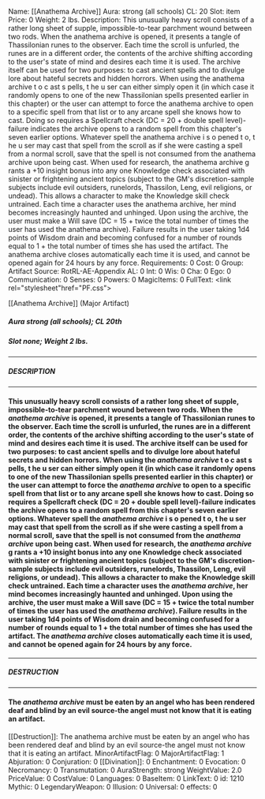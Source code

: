 Name: [[Anathema Archive]]
Aura: strong (all schools)
CL: 20
Slot: item
Price: 0
Weight: 2 lbs.
Description: This unusually heavy scroll consists of a rather long sheet of supple, impossible-to-tear parchment wound between two rods. When the anathema archive is opened, it presents a tangle of Thassilonian runes to the observer. Each time the scroll is unfurled, the runes are in a different order, the contents of the archive shifting according to the user's state of mind and desires each time it is used. The archive itself can be used for two purposes: to cast ancient spells and to divulge lore about hateful secrets and hidden horrors. When using the anathema archive t o c ast s pells, t he u ser can either simply open it (in which case it randomly opens to one of the new Thassilonian spells presented earlier in this chapter) or the user can attempt to force the anathema archive to open to a specific spell from that list or to any arcane spell she knows how to cast. Doing so requires a Spellcraft check (DC = 20 + double spell level)-failure indicates the archive opens to a random spell from this chapter's seven earlier options. Whatever spell the anathema archive i s o pened t o, t he u ser may cast that spell from the scroll as if she were casting a spell from a normal scroll, save that the spell is not consumed from the anathema archive upon being cast. When used for research, the anathema archive g rants a +10 insight bonus into any one Knowledge check associated with sinister or frightening ancient topics (subject to the GM's discretion-sample subjects include evil outsiders, runelords, Thassilon, Leng, evil religions, or undead). This allows a character to make the Knowledge skill check untrained. Each time a character uses the anathema archive, her mind becomes increasingly haunted and unhinged. Upon using the archive, the user must make a Will save (DC = 15 + twice the total number of times the user has used the anathema archive). Failure results in the user taking 1d4 points of Wisdom drain and becoming confused for a number of rounds equal to 1 + the total number of times she has used the artifact. The anathema archive closes automatically each time it is used, and cannot be opened again for 24 hours by any force.
Requirements: 0
Cost: 0
Group: Artifact
Source: RotRL-AE-Appendix
AL: 0
Int: 0
Wis: 0
Cha: 0
Ego: 0
Communication: 0
Senses: 0
Powers: 0
MagicItems: 0
FullText: <link rel="stylesheet"href="PF.css"><div class="heading"><p class="alignleft">[[Anathema Archive]] (Major Artifact)</p><div style="clear: both;"></div></div><div><h5><b>Aura </b>strong (all schools); <b>CL </b>20th</h5><h5><b>Slot </b>none; <b>Weight </b>2 lbs.</h5></div><hr/><div><h5><b>DESCRIPTION</b></h5></div><hr/><div><h4><p>This unusually heavy scroll consists of a rather long sheet of supple, impossible-to-tear parchment wound between two rods. When the <i><i>anathema</i> archive</i> is opened, it presents a tangle of Thassilonian runes to the observer. Each time the scroll is unfurled, the runes are in a different order, the contents of the archive shifting according to the user's state of mind and desires each time it is used. The archive itself can be used for two purposes: to cast ancient spells and to divulge lore about hateful secrets and hidden horrors. When using the <i><i>anathema</i> archive</i> t o c ast s pells, t he u ser can either simply open it (in which case it randomly opens to one of the new Thassilonian spells presented earlier in this chapter) or the user can attempt to force the <i><i>anathema</i> archive</i> to open to a specific spell from that list or to any arcane spell she knows how to cast. Doing so requires a Spellcraft check (DC = 20 + double spell level)-failure indicates the archive opens to a random spell from this chapter's seven earlier options. Whatever spell the <i><i>anathema</i> archive</i> i s o pened t o, t he u ser may cast that spell from the scroll as if she were casting a spell from a normal scroll, save that the spell is not consumed from the <i><i>anathema</i> archive</i> upon being cast. When used for research, the <i><i>anathema</i> archive</i> g rants a +10 insight bonus into any one Knowledge check associated with sinister or frightening ancient topics (subject to the GM's discretion-sample subjects include evil outsiders, runelords, Thassilon, Leng, evil religions, or undead). This allows a character to make the Knowledge skill check untrained. Each time a character uses the <i><i>anathema</i> archive</i>, her mind becomes increasingly haunted and unhinged. Upon using the archive, the user must make a Will save (DC = 15 + twice the total number of times the user has used the <i><i>anathema</i> archive</i>). Failure results in the user taking 1d4 points of Wisdom drain and becoming confused for a number of rounds equal to 1 + the total number of times she has used the artifact. The <i><i>anathema</i> archive</i> closes automatically each time it is used, and cannot be opened again for 24 hours by any force.</p></h4></div><hr/><div><h5><b>DESTRUCTION</b></h5></div><hr/><div><h4><p>The <i><i>anathema</i> archive</i> must be eaten by an angel who has been rendered deaf and blind by an evil source-the angel must not know that it is eating an artifact.</p></h4></div>
[[Destruction]]: The anathema archive must be eaten by an angel who has been rendered deaf and blind by an evil source-the angel must not know that it is eating an artifact.
MinorArtifactFlag: 0
MajorArtifactFlag: 1
Abjuration: 0
Conjuration: 0
[[Divination]]: 0
Enchantment: 0
Evocation: 0
Necromancy: 0
Transmutation: 0
AuraStrength: strong
WeightValue: 2.0
PriceValue: 0
CostValue: 0
Languages: 0
BaseItem: 0
LinkText: 0
id: 1210
Mythic: 0
LegendaryWeapon: 0
Illusion: 0
Universal: 0
effects: 0
